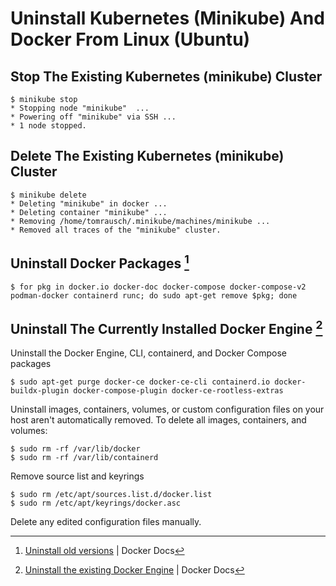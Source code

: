 # Uninstall Kubernetes (Minikube) And Docker From Linux (Ubuntu)

## Stop The Existing Kubernetes (minikube) Cluster
```
$ minikube stop
* Stopping node "minikube"  ...
* Powering off "minikube" via SSH ...
* 1 node stopped.
```

## Delete The Existing Kubernetes (minikube) Cluster
```
$ minikube delete
* Deleting "minikube" in docker ...
* Deleting container "minikube" ...
* Removing /home/tomrausch/.minikube/machines/minikube ...
* Removed all traces of the "minikube" cluster.
```

## Uninstall Docker Packages [^1]
```
$ for pkg in docker.io docker-doc docker-compose docker-compose-v2 podman-docker containerd runc; do sudo apt-get remove $pkg; done
```

[^1]: [Uninstall old versions](https://docs.docker.com/engine/install/ubuntu/#uninstall-old-versions) | Docker Docs


## Uninstall The Currently Installed Docker Engine [^2]
Uninstall the Docker Engine, CLI, containerd, and Docker Compose packages
```
$ sudo apt-get purge docker-ce docker-ce-cli containerd.io docker-buildx-plugin docker-compose-plugin docker-ce-rootless-extras
```

Uninstall images, containers, volumes, or custom configuration files on your host aren't automatically removed. To delete all images, containers, and volumes:
```
$ sudo rm -rf /var/lib/docker
$ sudo rm -rf /var/lib/containerd
```

Remove source list and keyrings
```
$ sudo rm /etc/apt/sources.list.d/docker.list
$ sudo rm /etc/apt/keyrings/docker.asc
```

Delete any edited configuration files manually.

[^2]: [Uninstall the existing Docker Engine](https://docs.docker.com/engine/install/ubuntu/#uninstall-docker-engine) | Docker Docs




